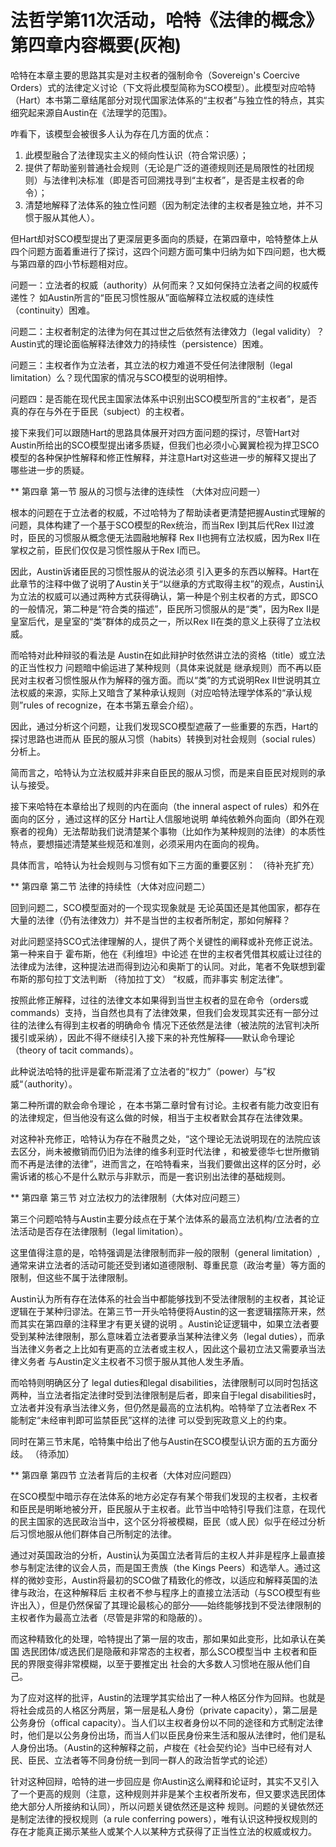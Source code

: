 
# 法哲学第11次活动，哈特《法律的概念》第四章内容概要(灰袍)

哈特在本章主要的思路其实是对主权者的强制命令（Sovereign's Coercive Orders）式的法律定义讨论（下文将此模型简称为SCO模型）。此模型对应哈特（Hart）本书第二章结尾部分对现代国家法体系的“主权者”与独立性的特点，其实细究起来源自Austin在《法理学的范围》。

咋看下，该模型会被很多人认为存在几方面的优点：
1. 此模型融合了法律现实主义的倾向性认识（符合常识感）；
2. 提供了帮助鉴别普通社会规则（无论是广泛的道德规则还是局限性的社团规则）与法律判决标准（即是否可回溯找寻到“主权者”，是否是主权者的命令）；
3. 清楚地解释了法体系的独立性问题（因为制定法律的主权者是独立地，并不习惯于服从其他人）。

但Hart却对SCO模型提出了更深层更多面向的质疑，在第四章中，哈特整体上从四个问题方面着重进行了探讨，这四个问题方面可集中归纳为如下四问题，也大概与第四章的四小节标题相对应。

问题一：立法者的权威（authority）从何而来？又如何保持立法者之间的权威传递性？ 如Austin所言的“臣民习惯性服从”面临解释立法权威的连续性（continuity）困难。

问题二：主权者制定的法律为何在其过世之后依然有法律效力（legal validity）？Austin式的理论面临解释法律效力的持续性（persistence）困难。

问题三：主权者作为立法者，其立法的权力难道不受任何法律限制（legal limitation）么？现代国家的情况与SCO模型的说明相悖。

问题四：是否能在现代民主国家法体系中识别出SCO模型所言的“主权者”，是否真的存在与外在于臣民（subject）的主权者。

接下来我们可以跟随Hart的思路具体展开对四方面问题的探讨，尽管Hart对Austin所给出的SCO模型提出诸多质疑，但我们也必须小心翼翼检视为捍卫SCO模型的各种保护性解释和修正性解释，并注意Hart对这些进一步的解释又提出了哪些进一步的质疑。

** 第四章 第一节  服从的习惯与法律的连续性 （大体对应问题一）

根本的问题在于立法者的权威，不过哈特为了帮助读者更清楚把握Austin式理解的问题，具体构建了一个基于SCO模型的Rex统治，而当Rex I到其后代Rex II过渡时，臣民的习惯服从概念便无法圆融地解释 Rex II也拥有立法权威，因为Rex II在掌权之前，臣民们仅仅是习惯性服从于Rex I而已。

因此，Austin诉诸臣民的习惯性服从的说法必须 引入更多的东西以解释。Hart在此章节的注释中做了说明了Austin关于“以继承的方式取得主权”的观点，Austin认为立法的权威可以通过两种方式获得确认，第一种是个别主权者的方式，即SCO的一般情况，第二种是“符合类的描述”，臣民所习惯服从的是“类”，因为Rex II是皇室后代，是皇室的“类”群体的成员之一，所以Rex II在类的意义上获得了立法权威。

而哈特对此种辩驳的看法是 Austin在如此辩护时依然讲立法的资格（title）或立法的正当性权力 问题暗中偷运进了某种规则（具体来说就是 继承规则）而不再以臣民对主权者习惯性服从作为解释的强方面。而以“类”的方式说明Rex II世说明其立法权威的来源，实际上又暗含了某种承认规则（对应哈特法理学体系的“承认规则”rules of recognize，在本书第五章会介绍）。

因此，通过分析这个问题，让我们发现SCO模型遮蔽了一些重要的东西，Hart的探讨思路也进而从 臣民的服从习惯（habits）转换到对社会规则（social rules）分析上。

简而言之，哈特认为立法权威并非来自臣民的服从习惯，而是来自臣民对规则的承认与接受。

接下来哈特在本章给出了规则的内在面向（the inneral aspect of rules）和外在面向的区分 ，通过这样的区分 Hart让人信服地说明 单纯依赖外向面向（即外在观察者的视角）无法帮助我们说清楚某个事物（比如作为某种规则的法律）的本质性特点，要想描述清楚某些规范和准则，必须采用内在面向的视角。

具体而言，哈特认为社会规则与习惯有如下三方面的重要区别：
（待补充扩充）

** 第四章 第二节 法律的持续性（大体对应问题二）

回到问题二，SCO模型面对的一个现实现象就是 无论英国还是其他国家，都存在大量的法律（仍有法律效力）并不是当世的主权者所制定，那如何解释？

对此问题坚持SCO式法律理解的人，提供了两个关键性的阐释或补充修正说法。第一种来自于 霍布斯，他在《利维坦》中论述 在世的主权者凭借其权威让过往的法律成为法律，这种提法进而得到边沁和奥斯丁的认同。对此，笔者不免联想到霍布斯的那句拉丁文法判断 （待加拉丁文） “权威，而非事实 制定法律”。

按照此修正解释，过往的法律文本如果得到当世主权者的显在命令（orders或commands）支持，当自然也具有了法律效果，但我们会发现其实还有一部分过往的法律么有得到主权者的明确命令 情况下还依然是法律（被法院的法官判决所援引或采纳），因此不得不继续引入接下来的补充性解释——默认命令理论（theory of tacit commands）。

此种说法哈特的批评是霍布斯混淆了立法者的“权力”（power）与”权威“（authority）。

第二种所谓的默会命令理论 ，在本书第二章时曾有讨论。主权者有能力改变旧有的法律规定，但当他没有这么做的时候，相当于主权者默会其存在法律效果。

对这种补充修正，哈特认为存在不融贯之处，“这个理论无法说明现在的法院应该去区分，尚未被撤销而仍旧为法律的维多利亚时代法律 ，和被爱德华七世所撤销而不再是法律的法律”，进而言之，在哈特看来，当我们要做出这样的区分时，必需诉诸的核心不是什么默示与非默示，而是一套识别出法律的基础规则。

** 第四章 第三节 对立法权力的法律限制（大体对应问题三）

第三个问题哈特与Austin主要分歧点在于某个法体系的最高立法机构/立法者的立法活动是否存在法律限制（legal limitation）。

这里值得注意的是，哈特强调是法律限制而非一般的限制（general limitation）,通常来讲立法者的活动可能还受到诸如道德限制、尊重民意（政治考量）等方面的限制，但这些不属于法律限制。

Austin认为所有存在法体系的社会当中都能够找到不受法律限制的主权者，其论证逻辑在于某种归谬法。在第三节一开头哈特便将Austin的这一套逻辑摆陈开来，然而其实在第四章的注释里才有更关键的说明 。Austin论证逻辑中，如果立法者要受到某种法律限制，那么意味着立法者要承当某种法律义务（legal duties），而承当法律义务者之上比如有更高的立法者或主权人，因此这个最初立法又需要承当法律义务者 与Austin定义主权者不习惯于服从其他人发生矛盾。

而哈特则明确区分了 legal duties和legal disabilities，法律限制可以同时包括这两种，当立法者指定法律时受到法律限制是后者，即来自于legal disabilities时，立法者并没有承当法律义务，但仍然是最高的立法机构。哈特举了立法者Rex 不能制定“未经审判即可监禁臣民”这样的法律 可以受到宪政意义上的约束。

同时在第三节末尾，哈特集中给出了他与Austin在SCO模型认识方面的五方面分歧。
（待添加）

** 第四章 第四节 立法者背后的主权者（大体对应问题四）

在SCO模型中暗示存在法体系的地方必定存有某个带我们发现的主权者，主权者和臣民是明晰地被分开，臣民服从于主权者。此节当中哈特引导我们注意，在现代的民主国家的选民政治当中，这个区分将被模糊，臣民（或人民）似乎在经过分析后习惯地服从他们群体自己所制定的法律。

通过对英国政治的分析，Austin认为英国立法者背后的主权人并非是程序上最直接参与制定法律的议会人员，而是国王贵族（the Kings Peers）和选举人。通过这样的微妙变形，Austin将最初的SCO做了精致化的修改，以适应和解释英国的法律与政治，在这种解释后 主权者不参与程序上的直接立法活动（与SCO模型有些许出入），但是仍然保留了其理论最核心的部分——始终能够找到不受法律限制的主权者作为最高立法者（尽管是非常的和隐蔽的）。

而这种精致化的处理，哈特提出了第一层的攻击，那如果如此变形，比如承认在美国 选民团体/或选民们是隐蔽和非常态的主权者，那么SCO模型当中 主权者和臣民的界限变得非常模糊，以至于要推定出 社会的大多数人习惯地在服从他们自己。

为了应对这样的批评，Austin的法理学其实给出了一种人格区分作为回辩。也就是将社会成员的人格区分两层，第一层是私人身份（private capacity），第二层是公务身份（offical capacity）。当人们以主权者身份以不同的途径和方式制定法律时，他们是以公务身份出场，而当人们以臣民身份来生活和服从法律时，他们是私人身份出场。（Austin的这种解释之前，卢梭在《社会契约论》当中已经有对人民、臣民、立法者等不同身份统一到同一群人的政治哲学式的论述）

针对这种回辩，哈特的进一步回应是 你Austin这么阐释和论证时，其实不又引入了一个更高的规则（注意，这种规则并非是某个主权者所发布，但又要求选民团体绝大部分人所接纳和认同），所以问题关键依然还是这种 规则。问题的关键依然还是制定法律的授权规则（a rule conferring powers），唯有认识这种授权规则的存在才能真正揭示某些人或某个人以某种方式获得了正当性立法的权威或权力。
